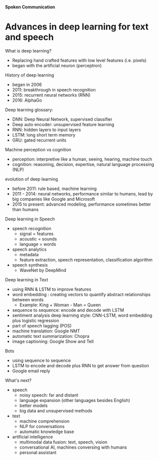 #### Spoken Communication
# Advances in deep learning for text and speech

What is deep learning?
- Replacing hand crafted features with low level features (i.e. pixels)
- began with the artificial neuron (perceptron)

History of deep learning
- began in 2006
- 2011: breakthrough in speech recognition
- 2015: recurrent neural networks (RNN)
- 2016: AlphaGo

Deep learning glossary:
- DNN: Deep Neural Network, supervised classifier
- Deep auto encoder: unsupervised feature learning
- RNN: hidden layers to input layers
- LSTM: long short term memory
- GRU: gated recurrent units

Machine perception vs cognition
- perception: interpretive like a human, seeing, hearing, machine touch
- cognition: reasoning, decision, expertise, natural language processing (NLP)

evolution of deep learning
- before 2011: rule based, machine learning
- 2011 - 2014: neural networks, performance similar to humans, lead by big companies like Google and Microsoft
- 2015 to present: advanced modeling, performance sometimes better than humans

Deep learning in Speech
- speech recognition
    - signal = features
    - acoustic = sounds
    - language = words
- speech analytics
    - metadata
    - feature extraction, speech representation, classification algorithm
- speech synthesis
    - WaveNet by DeepMind

Deep learning in Text
- using RNN & LSTM to improve features
- word embedding : creating vectors to quantify abstract relationships between words
    - Example: King + Woman - Man = Queen
- sequence to sequence: encode and decode with LSTM
- sentiment analysis deep learning style: CNN-LSTM, word embedding plus logistic regression
- part of speech tagging (POS)
- machine translation: Google NMT
- automatic text summarization: Chopra
- image captioning: Google Show and Tell

Bots
- using sequence to sequence
- LSTM to encode and decode plus RNN to get answer from question
- Google email reply

What's next?
- speech
    - noisy speech: far and distant
    - language expansion (other languages besides English)
    - better models
    - big data and unsupervised methods
- text
    - machine comprehension
    - NLP for conversations
    - automatic knowledge base
- artificial intelligence
    - multimodal data fusion: text, speech, vision
    - conversational AI, machines conversing with humans
    - personal assistant


